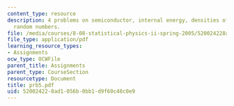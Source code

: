 ```yaml
---
content_type: resource
description: 4 problems on semiconductor, internal energy, densities of the electrons,
  random numbers.
file: /media/courses/8-08-statistical-physics-ii-spring-2005/520024228ad1056b0bb1d9f60c48c0e9_prb5.pdf
file_type: application/pdf
learning_resource_types:
- Assignments
ocw_type: OCWFile
parent_title: Assignments
parent_type: CourseSection
resourcetype: Document
title: prb5.pdf
uid: 52002422-8ad1-056b-0bb1-d9f60c48c0e9
---
```

